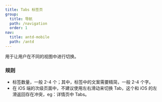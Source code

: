 ```yaml
---
title: Tabs 标签页
group:
  title: 导航
  path: /navigation
  order: 1
nav:
  title: antd-mobile
  path: /antd
---
```


用于让用户在不同的视图中进行切换。

### 规则
- 标签数量，一般 2-4 个；其中，标签中的文案需要精简，一般 2-4 个字。
- 在 iOS 端的次级页面中，不建议使用左右滑动来切换 Tab，这个和 iOS 的左滑返回存在冲突，eg：详情页中 Tabs。

<code src="./demos/basic.tsx" />

<code src="./demos/fixedheight.tsx" />

<code src="./demos/mutlitabs.tsx" />

<code src="./demos/noanim.tsx" />

<code src="./demos/sticky.tsx" />

<code src="./demos/vertical.tsx" />

<API/>
